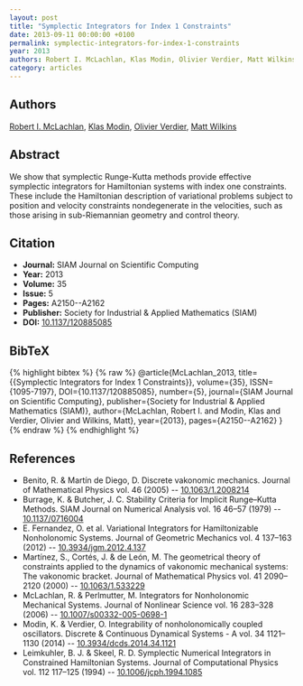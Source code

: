 ```yaml
---
layout: post
title: "Symplectic Integrators for Index 1 Constraints"
date: 2013-09-11 00:00:00 +0100
permalink: symplectic-integrators-for-index-1-constraints
year: 2013
authors: Robert I. McLachlan, Klas Modin, Olivier Verdier, Matt Wilkins
category: articles
---
```

 
## Authors
[Robert I. McLachlan](authors/robert_i_mclachlan), [Klas Modin](authors/klas_modin), [Olivier Verdier](authors/olivier_verdier), [Matt Wilkins](authors/matt_wilkins)
 
## Abstract
We show that symplectic Runge-Kutta methods provide effective symplectic integrators for Hamiltonian systems with index one constraints. These include the Hamiltonian description of variational problems subject to position and velocity constraints nondegenerate in the velocities, such as those arising in sub-Riemannian geometry and control theory.
 
## Citation
- **Journal:** SIAM Journal on Scientific Computing
- **Year:** 2013
- **Volume:** 35
- **Issue:** 5
- **Pages:** A2150--A2162
- **Publisher:** Society for Industrial & Applied Mathematics (SIAM)
- **DOI:** [10.1137/120885085](https://doi.org/10.1137/120885085)
 
## BibTeX
{% highlight bibtex %}
{% raw %}
@article{McLachlan_2013,
  title={{Symplectic Integrators for Index 1 Constraints}},
  volume={35},
  ISSN={1095-7197},
  DOI={10.1137/120885085},
  number={5},
  journal={SIAM Journal on Scientific Computing},
  publisher={Society for Industrial & Applied Mathematics (SIAM)},
  author={McLachlan, Robert I. and Modin, Klas and Verdier, Olivier and Wilkins, Matt},
  year={2013},
  pages={A2150--A2162}
}
{% endraw %}
{% endhighlight %}
 
## References
- Benito, R. & Martín de Diego, D. Discrete vakonomic mechanics. Journal of Mathematical Physics vol. 46 (2005) -- [10.1063/1.2008214](https://doi.org/10.1063/1.2008214)
- Burrage, K. & Butcher, J. C. Stability Criteria for Implicit Runge–Kutta Methods. SIAM Journal on Numerical Analysis vol. 16 46–57 (1979) -- [10.1137/0716004](https://doi.org/10.1137/0716004)
- E. Fernandez, O. et al. Variational Integrators for Hamiltonizable Nonholonomic Systems. Journal of Geometric Mechanics vol. 4 137–163 (2012) -- [10.3934/jgm.2012.4.137](https://doi.org/10.3934/jgm.2012.4.137)
- Martı́nez, S., Cortés, J. & de León, M. The geometrical theory of constraints applied to the dynamics of vakonomic mechanical systems: The vakonomic bracket. Journal of Mathematical Physics vol. 41 2090–2120 (2000) -- [10.1063/1.533229](https://doi.org/10.1063/1.533229)
- McLachlan, R. & Perlmutter, M. Integrators for Nonholonomic Mechanical Systems. Journal of Nonlinear Science vol. 16 283–328 (2006) -- [10.1007/s00332-005-0698-1](https://doi.org/10.1007/s00332-005-0698-1)
- Modin, K. & Verdier, O. Integrability of nonholonomically coupled oscillators. Discrete &amp; Continuous Dynamical Systems - A vol. 34 1121–1130 (2014) -- [10.3934/dcds.2014.34.1121](https://doi.org/10.3934/dcds.2014.34.1121)
- Leimkuhler, B. J. & Skeel, R. D. Symplectic Numerical Integrators in Constrained Hamiltonian Systems. Journal of Computational Physics vol. 112 117–125 (1994) -- [10.1006/jcph.1994.1085](https://doi.org/10.1006/jcph.1994.1085)

